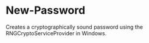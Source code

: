 # New-Password
Creates a cryptographically sound password using the RNGCryptoServiceProvider in Windows.
